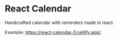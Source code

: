 # React Calendar

Handcrafted calendar with reminders made in react

Example: https://react-calendar-3.netlify.app/
